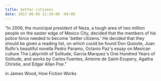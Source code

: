```yaml
---
title: better citizens
date: 2017-06-05 11:34:00 -04:00
---
```


"In 2006, the municipal president of Neza, a tough area of two million people on the easter edge of Mexico City, decided that the members of his police force needed to become 'better citizens.' He decided that they should be given a reading list, on which could be found Don Quixote, Juan Rulfo's beautiful novella Pedro Paramo, Octavio Paz's essay on Mexican culture The Labyrinth of Solitude, Garcia Marquez's One Hundred Years of Solitude, and works by Carlos Fuentes, Antoine de Saint-Exupery, Agatha Christie, and Edgar Allan Poe."

in James Wood, How Fiction Works